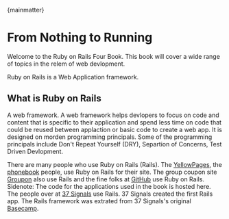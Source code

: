 {mainmatter}

# From Nothing to Running
Welcome to the Ruby on Rails Four Book. This book will cover a wide range of topics in the relem of web devlopment.

Ruby on Rails is a Web Application framework.

## What is Ruby on Rails
A web framework. A web framework helps devlopers to focus on code and content that is specific to their application and spend less time on code that could be reused between applaction or basic code to create a web app. It is designed on morden programming principals. Some of the programming principals include Don't Repeat Yourself (DRY), Separtion of Concerns, Test Driven Devlopment.

There are many people who use Ruby on Rails (Rails). The [YellowPages](http://yp.com), the [phonebook](http://en.wikipedia.org/wiki/Telephone_directory) people, use Ruby on Rails for their site. The group coupon site [Groupon](http://www.groupon.com/) also use Rails and the fine folks at [GitHub](https://github.com) use Ruby on Rails. Sidenote: The code for the applications used in the book is hosted here. The people over at [37 Signals](http://37signals.com/) use Rails. 37 Signals created the first Rails app. The Rails framework was extrated from 37 Signals's original [Basecamp](http://basecamp.com).



